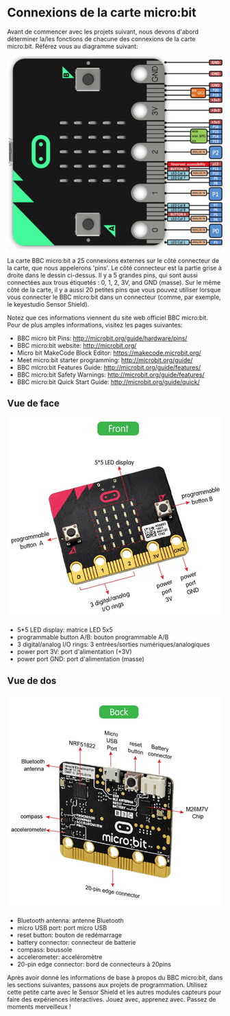 # Connexions de la carte micro:bit

Avant de commencer avec les projets suivant, nous devons d'abord déterminer la/les fonctions de chacune des connexions de la carte micro:bit. Référez vous au diagramme suivant:

![Diagramme de connexions micro:bit](images/MicrobitPins.png)

La carte BBC micro:bit a 25 connexions externes sur le côté connecteur de la carte, que nous appelerons 'pins'. Le côté connecteur est la partie grise à droite dans le dessin ci-dessus. Il y a 5 grandes pins, qui sont aussi connectées aux trous étiquetés : 0, 1, 2, 3V, and GND (masse). Sur le même côté de la carte, il y a aussi 20 petites pins que vous pouvez utiliser lorsque vous connecter le BBC micro:bit dans un connecteur (comme, par exemple, le keyestudio Sensor Shield).

Notez que ces informations viennent du site web officiel BBC micro:bit. Pour de plus amples informations, visitez les pages suivantes:
- BBC micro bit Pins: http://microbit.org/guide/hardware/pins/
- BBC micro:bit website: http://microbit.org/
- Micro bit MakeCode Block Editor: https://makecode.microbit.org/
- Meet micro:bit starter programming: http://microbit.org/guide/
- BBC micro:bit Features Guide: http://microbit.org/guide/features/
- BBC micro:bit Safety Warnings: http://microbit.org/guide/features/
- BBC micro:bit Quick Start Guide: http://microbit.org/guide/quick/

## Vue de face

![Face](images/MicrobitFront.png)

- 5*5 LED display: matrice LED 5x5
- programmable button A/B: bouton programmable A/B
- 3 digital/analog I/O rings: 3 entrées/sorties numériques/analogiques
- power port 3V: port d'alimentation (+3V)
- power port GND: port d'alimentation (masse)

## Vue de dos

![Dos](images/MicrobitBack.png)

- Bluetooth antenna: antenne Bluetooth
- micro USB port: port micro USB
- reset button: bouton de redémarrage
- battery connector: connecteur de batterie
- compass: boussole
- accelerometer: acceléromètre
- 20-pin edge connector: bord de connecteurs à 20pins

Après avoir donné les informations de base à propos du BBC micro:bit, dans les sections suivantes, passons aux projets de programmation. Utilisez cette petite carte avec le Sensor Shield et les autres modules capteurs pour faire des expériences interactives. Jouez avec, apprenez avec. Passez de moments merveilleux !
